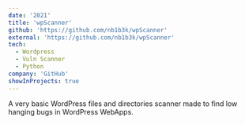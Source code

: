 ```yaml
---
date: '2021'
title: 'wpScanner'
github: 'https://github.com/nb1b3k/wpScanner'
external: 'https://github.com/nb1b3k/wpScanner'
tech:
  - Wordpress
  - Vuln Scanner
  - Python
company: 'GitHub'
showInProjects: true
---
```


A very basic WordPress files and directories scanner made to find low hanging bugs in WordPress WebApps.
